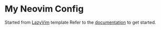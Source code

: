 # My Neovim Config

Started from [LazyVim](https://github.com/LazyVim/LazyVim) template
Refer to the [documentation](https://lazyvim.github.io/installation) to get started.
